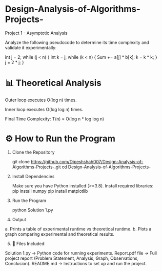# Design-Analysis-of-Algorithms-Projects-
Project 1 - Asymptotic Analysis

Analyze the following pseudocode to determine its time complexity and validate it experimentally:

int j = 2;
while (j < n) {
    int k = j;
    while (k < n) {
        Sum += a[j] * b[k];
        k = k * k;
    }
    j = 2 * j;
}

# 📊 Theoretical Analysis

Outer loop executes O(log n) times.

Inner loop executes O(log log n) times.

Final Time Complexity: T(n) = O(log n * log log n)

# ⚙️ How to Run the Program

1. Clone the Repository

   git clone https://github.com/Dipeshshah007/Design-Analysis-of-Algorithms-Projects-.git
   cd Design-Analysis-of-Algorithms-Projects-

2. Install Dependencies

   Make sure you have Python installed (>=3.8). Install required libraries:
   pip install numpy
   pip install matplotlib

3. Run the Program

   python Solution 1.py

4. Output

a. Prints a table of experimental runtime vs theoretical runtime.
b. Plots a graph comparing experimental and theoretical results.

5. 📄 Files Included

Solution 1.py → Python code for running experiments.
Report.pdf file → Full project report (Problem Statement, Analysis, Graph, Observations, Conclusion).
README.md → Instructions to set up and run the project.

